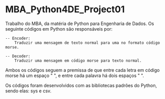 # MBA_Python4DE_Project01
Trabalho do MBA, da matéria de Python para Engenharia de Dados.
Os seguinte códigos em Python são responsáveis por:

    -- Encoder:
        Traduzir uma mensagem de texto normal para uma no formato código morse.
    
    -- Decoder:
        Traduzir uma mensagem em código morse para texto normal.
    
Ambos os códigos seguem a premissa de que entre cada letra em código morse há um espaço " ", e entre cada palavra há dois espaços "  ".

Os códigos foram desenvolvidos com as bibliotecas padrões do Python, sendo elas: sys e csv.
